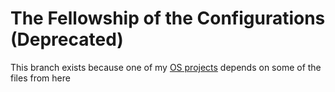 # The Fellowship of the Configurations (Deprecated)

This branch exists because one of my
[OS projects](https://www.github.com/OlaoluwaM/scaffy) depends on some of the files from
here
